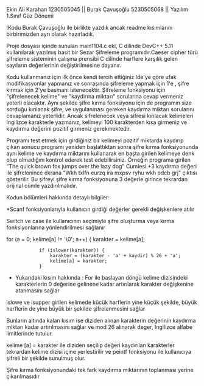Ekin Ali Karahan 1230505045 || Burak Çavuşoğlu 5230505068 || Yazılım 1.Sınıf Güz Dönemi


!Kodu Burak Çavuşoğlu ile birlikte yazdık ancak readme kısımlarını birbirimizden ayrı olarak hazırladık.


Proje dosyası içinde sunulan main1104.c eki, C dilinde DevC++ 5.11 kullanılarak yazılmış basit bir Sezar Şifreleme programıdır.Caeser cipher türü şifreleme sisteminin çalışma prensibi C dilinde harflere karşılık gelen sayıların değerlerinin değiştirilmesine dayanır.

Kodu kullanmanız için ilk önce kendi tercih ettiğiniz Ide'ye göre ufak modifikasyonlar yapmanız ve sonrasında şifreleme yapmak için 1'e , şifre kırmak için 2'ye basmanı istenecektir.
Şifreleme fonksiyonu için "şifrelenecek kelime" ve "kaydirma miktarı" sorularına cevap vermeniz yeterli olacaktır. Aynı şekilde şifre kırma fonksiyonu için de programın size sorduğu kırılacak şifre, ve uygulanması gereken kaydırma miktarı sorularını cevaplamanız yeterlidir. Ancak sıfrelenecek veya sifresi kırılacak kelimeleri Ingilizce karakterle yazmanız, kelimeyi 100 karakterden kısa girmeniz ve kaydırma değerini pozitif girmeniz gerekmektedir.

Programı test etmek için girdiğiniz bir kelimeyi pozitif miktarda kaydırıp çıkan sonucu programı yeniden başlattıktan sonra şifre kırma fonksiyonunda aynı kelime ve kaydırma miktarını kullanarak en başta
girilen kelimeye denk olup olmadığını kontrol ederek test edebilirsiniz. Örneğin programa girilen "The quick brown fox jumps over the lazy dog" Cumlesi +3 kaydırma değeri ile şifrelenince ekrana
"Wkh txlfn eurzq ira mxpsv ryhu wkh odcb grj" çıktısı gösterilir. Bu şifreyi şifre kırma fonksiyonuna 3 değerle girince tekrardan orijinal cümle yazdırılmalıdır.

Kodun bölümleri hakkında detaylı bilgiler:


*Scanf fonksiyonlarıyla kullanıcın girdiği değerler gerekli değişkenlere atılır
 
Switch ve case ile kullanıcının seçimiyle şifre oluşturma veya kırma fonksiyonlarına yönlendirilmesi sağlanır
       

for (a = 0; kelime[a] != '\0'; a++) {
            karakter = kelime[a];

                if (islower(karakter)) {
                    karakter = (karakter - 'a' + kaydir) % 26 + 'a';
                    kelime[a] = karakter;
                } 

* Yukarıdaki kısım hakkında :
For ile baslayan döngü kelime dizisindeki karakterlerin 0 değerine gelinene kadar artırılarak karakter değişkenine atanmasını sağlar

islowe ve isupper girilen kelimede kücük harflerin yine küçük şekilde, büyük harflerin de yine büyük bir şekilde şifrelenmesini sağlar

Bunların altında kalan kısım ise diziden alınan karakterin değerinin kaydırma miktarı kadar artırılmasını sağlar ve mod 26 alınarak deger, Ingilizce alfabe limitlerinde tutulur.

kelime [a] = karakter ile diziden seçilip değeri kaydırılan karakterler tekrardan kelime dizisi içine yerlestirilir ve peintf fonksiyonu ile kullanıcıya şifreli bir şekilde sunulmuş olur.

Şifre kırma fonksiyonundaki tek fark kaydırma miktarının toplanması yerine çıkarılmasıdır


